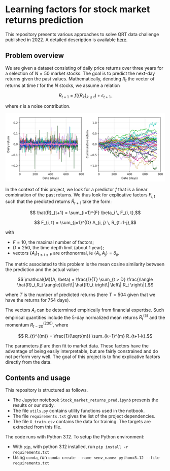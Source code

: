 # Learning factors for stock market returns prediction

This repository presents various approaches to solve QRT data challenge published in 2022. A detailed description is available [here](https://challengedata.ens.fr/participants/challenges/72/).


## Problem overview

We are given a dataset consisting of daily price returns over three years for a selection of $N=50$ market stocks. The goal is to predict the next-day returns given the past values. Mathematically, denoting $R_{t}$ the vector of returns at time $t$ for the $N$ stocks, we assume a relation 
```math
R_{t+1} = f\left( \{ R_k \}_{k\leq t}  \right) + \epsilon_{t+1},
```
where $\epsilon$ is a noise contribution.

<p align="center">
    <img src="https://github.com/netesf13d/stock-market-returns-prediction/blob/main/media/stocks.png" width="600" />
</p>

In the context of this project, we look for a predictor $f$ that is a linear combination of the past returns. We thus look for explicative factors $F_{i, t}$ such that the predicted returns $\hat{R}_{t+1}$ take the form:
```math
  \hat{R}_{t+1} = \sum_{i=1}^{F} \beta_i \, F_{i, t},
```
```math
  F_{i, t} = \sum_{j=1}^{D} A_{i, j} \, R_{t+1-j},
```
with
- $F = 10$, the maximal number of factors;
- $D = 250$, the time depth limit (about 1 year);
- vectors $`\{A_i\}_{1\leq i \leq F}`$ are orthonormal, ie $`\langle A_i,A_j \rangle = \delta_{ij}`$.

The metric associated to this problem is the mean cosine similarity between the prediction and the actual value:
```math
  \mathcal{M}(A, \beta) = \frac{1}{T} \sum_{t > D} \frac{\langle \hat{R}_t,R_t \rangle}{\left\| \hat{R}_t \right\| \left\| R_t \right\|},
```
where $T$ is the number of predicted returns (here $T = 504$ given that we have the returns for $754$ days).

The vectors $A_i$ can be determined empirically from financial expertise. Such empirical quantities include the 5-day normalized mean returns $R_t^{(5)}$ and the momentum $R_{t-20}^{(230)}$, where
```math
  R_{t}^{(m)} = \frac{1}{\sqrt{m}} \sum_{k=1}^{m} R_{t+1-k}.
```
The parameters $\beta$ are then fit to market data. These factors have the advantage of being easily interpretable, but are fairly constrained and do not perform very well. The goal of this project is to find explicative factors directly from the data.


## Contents and usage 

This repository is structured as follows.
- The Jupyter notebook `Stock_market_returns_pred.ipynb` presents the results or our study.
- The file `utils.py` contains utility functions used in the notbook.
- The file `requirements.txt` gives the list of the project dependencies. 
- The file `X_train.csv` contains the data for training. The targets are extracted from this file.

The code runs with Python 3.12. To setup the Python environment:
- With `pip`, with python 3.12 installed, run `pip install -r requirements.txt`
- Using `conda`, run `conda create --name <env_name> python=3.12 --file requirements.txt`
